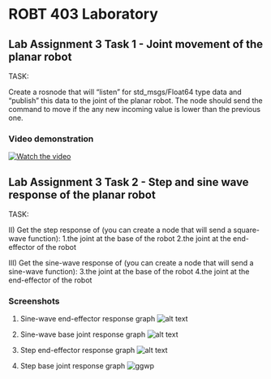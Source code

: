 # ROBT 403 Laboratory

## Lab Assignment 3 Task 1 - Joint movement of the planar robot
TASK: 

Create a rosnode that will “listen” for std_msgs/Float64 type data and “publish” this data to the joint of the planar robot. The node should send the command to move if the any new incoming value is lower than the previous one.

### Video demonstration
[![Watch the video](https://i.imgur.com/vKb2F1B.png)](https://youtu.be/Vl6NuoXFQks)

## Lab Assignment 3 Task 2 - Step and sine wave response of the planar robot
TASK:

II) Get the step response of (you can create a node that will send a square-wave function): 1.the joint at the base of the robot 2.the joint at the end-effector of the robot

III) Get the sine-wave response of (you can create a node that will send a sine-wave function): 3.the joint at the base of the robot 4.the joint at the end-effector of the robot

### Screenshots
1) Sine-wave end-effector response graph
![alt text](https://imgur.com/a/Z5nb2DO)

2) Sine-wave base joint response graph
![alt text](http://url/to/img.png)

3) Step end-effector response graph
![alt text](http://url/to/img.png)

4) Step base joint response graph
![ggwp](https://imgur.com/a/wL7cwwb)

